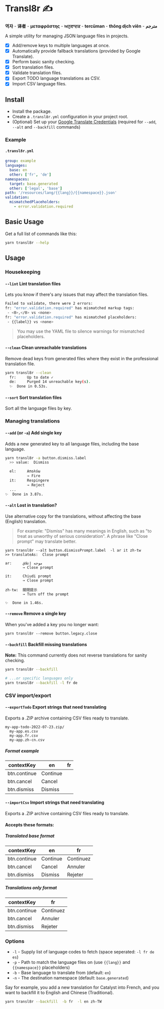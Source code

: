 # Transl8r ✍️

**역자** - **译者** - **μεταφράστης** - **ਅਨੁਵਾਦਕ** - **tercüman** - **thông dịch viên** - **مترجم**

A simple utility for managing JSON language files in projects.

- [x] Add/remove keys to multiple languages at once.
- [x] Automatically provide fallback translations (provided by Google Translate).
- [x] Perform basic sanity checking.
- [x] Sort translation files.
- [x] Validate translation files.
- [x] Export TODO language translations as CSV.
- [x] Import CSV language files.

## Install

- Install the package.
- Create a `.transl8r.yml` configuration in your project root.
- (Optional) Set up your [Google Translate Credentials](https://cloud.google.com/docs/authentication/getting-started) (required for `--add`, `--alt` and `--backfill` commands)

### Example

#### `.transl8r.yml`

```yml
group: example
languages:
  base: en
  other: ['fr', 'de']
namespaces:
  target: base.generated
  other: ['legal', 'base']
path: '/resources/lang/{{lang}}/{{namespace}}.json'
validation:
  mismatchedPlaceholders:
    - error.validation.required
```

## Basic Usage

Get a full list of commands like this:

```bash
yarn transl8r --help
```

## Usage

### Housekeeping

#### `--lint` Lint translation files

Lets you know if there's any issues that may affect the translation files.

```bash
Failed to validate, there were 2 errors:
fr: "error.validation.required" has mismatched markup tags:
 - <0>,</0> vs <none>
fr: "error.validation.required" has mismatched placeholders:
 - {{label}} vs <none>
```

> You may use the YAML file to silence warnings for mismatched placeholders.

#### `--clean` Clean unreachable translations

Remove dead keys from generated files where they exist in the professional translation file.

```bash
yarn transl8r --clean
  fr:     Up to date ✓
  de:     Purged 14 unreachable key(s).
  ✨  Done in 0.53s.
```

#### `--sort` Sort translation files

Sort all the language files by key.

### Managing translations

#### `--add` (or `-a`) Add single key

Adds a new generated key to all language files, including the base language.

```bash
yarn transl8r -a button.dismiss.label
  >> value:  Dismiss

  el:     Απολύω
          → Fire
  it:     Respingere
          → Reject
  ...
✨  Done in 3.87s.
```

#### `--alt` Lost in translation?

Use alternative copy for the translations, without affecting the base (English) translation.

> For example: "Dismiss" has many meanings in English, such as "to treat as unworthy of serious consideration".
> A phrase like "Close prompt" may translate better.

```
yarn transl8r --alt button.dismissPrompt.label  -l ar it zh-tw
>> translateAs:  Close prompt

ar:     موجه إغلاق
        → Close prompt

it:     Chiudi prompt
        → Close prompt

zh-tw:  關閉提示
        → Turn off the prompt

✨  Done in 1.46s.
```

#### `--remove` Remove a single key

When you've added a key you no longer want:

```
yarn transl8r --remove button.legacy.close
```

#### `--backfill` Backfill missing translations

**Note:** This command currently does not reverse translations for sanity checking.

```bash
yarn transl8r --backfill

# ...or specific languages only
yarn transl8r --backfill -l fr de
```


### CSV import/export

#### `--exportTodo` Export strings that need translating

Exports a .ZIP archive containing CSV files ready to translate.

```
my-app-todo-2022-07-23.zip/
  my-app.es.csv
  my-app.fr.csv
  my-app.zh-cn.csv
```

##### Format example

| contextKey    | en            | fr    |
| ------------- | ------------- | ----- |
| btn.continue  | Continue      |       |
| btn.cancel    | Cancel        |       |
| btn.dismiss   | Dismiss       |       |

#### `--importCsv` Import strings that need translating

Exports a .ZIP archive containing CSV files ready to translate.

#### Accepts these formats:

##### Translated base format

| contextKey    | en            | fr        |
| ------------- | ------------- | --------- |
| btn.continue  | Continue      | Continuez |
| btn.cancel    | Cancel        | Annuler   |
| btn.dismiss   | Dismiss       | Rejeter   |

##### Translations only format

| contextKey    | fr        |
| ------------- | --------- |
| btn.continue  | Continuez |
| btn.cancel    | Annuler   |
| btn.dismiss   | Rejeter   |

### Options

- `-l` - Supply list of language codes to fetch (space seperated: `-l fr de es`)
- `-p` - Path to match the language files on (use `{{lang}}` and `{{namespace}}` placeholders)
- `-b` - Base language to translate from (default: `en`)
- `-n` - The destination namespace (default: `base.generated`)

Say for example, you add a new translation for Catalyst into French, and you want to backfill it to English and Chinese (Traditional).

```bash
yarn transl8r --backfill  -b fr  -l en zh-TW
```
